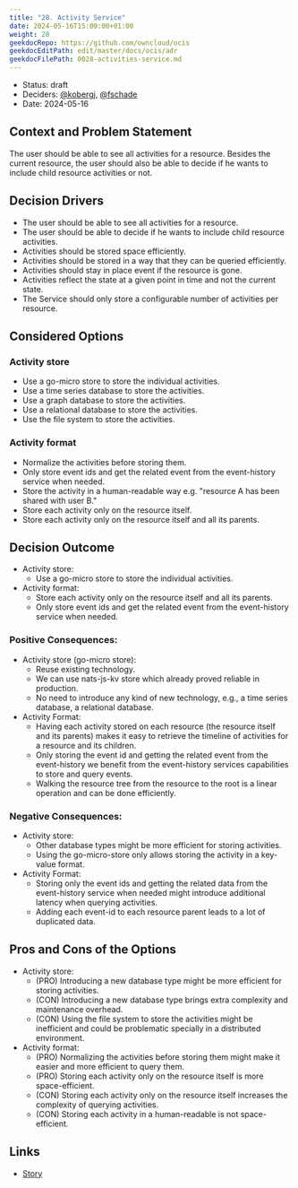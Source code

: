 ```yaml
---
title: "28. Activity Service"
date: 2024-05-16T15:00:00+01:00
weight: 28
geekdocRepo: https://github.com/owncloud/ocis
geekdocEditPath: edit/master/docs/ocis/adr
geekdocFilePath: 0028-activities-service.md
---
```


* Status: draft
* Deciders: [@kobergj](https://github.com/kobergj), [@fschade](https://github.com/fschade)
* Date: 2024-05-16

## Context and Problem Statement

The user should be able to see all activities for a resource.
Besides the current resource, the user should also be able to decide if he wants to include child resource activities or not.

## Decision Drivers <!-- optional -->

* The user should be able to see all activities for a resource.
* The user should be able to decide if he wants to include child resource activities.
* Activities should be stored space efficiently.
* Activities should be stored in a way that they can be queried efficiently.
* Activities should stay in place event if the resource is gone.
* Activities reflect the state at a given point in time and not the current state.
* The Service should only store a configurable number of activities per resource.

## Considered Options

### Activity store

* Use a go-micro store to store the individual activities.
* Use a time series database to store the activities.
* Use a graph database to store the activities.
* Use a relational database to store the activities.
* Use the file system to store the activities.

### Activity format

* Normalize the activities before storing them.
* Only store event ids and get the related event from the event-history service when needed.
* Store the activity in a human-readable way e.g. "resource A has been shared with user B."
* Store each activity only on the resource itself.
* Store each activity only on the resource itself and all its parents.

## Decision Outcome

* Activity store:
  * Use a go-micro store to store the individual activities.
* Activity format:
  * Store each activity only on the resource itself and all its parents.
  * Only store event ids and get the related event from the event-history service when needed.

### Positive Consequences:

* Activity store (go-micro store):
  * Reuse existing technology.
  * We can use nats-js-kv store which already proved reliable in production.
  * No need to introduce any kind of new technology, e.g., a time series database, a relational database.
* Activity Format:
  * Having each activity stored on each resource (the resource itself and its parents)
    makes it easy to retrieve the timeline of activities for a resource and its children.
  * Only storing the event id and getting the related event from the event-history we benefit
    from the event-history services capabilities to store and query events.
  * Walking the resource tree from the resource to the root is a linear operation and can be done efficiently.

### Negative Consequences:

* Activity store:
  * Other database types might be more efficient for storing activities.
  * Using the go-micro-store only allows storing the activity in a key-value format.
* Activity Format:
    * Storing only the event ids and getting the related data from the event-history service when needed
      might introduce additional latency when querying activities.
    * Adding each event-id to each resource parent leads to a lot of duplicated data.

## Pros and Cons of the Options <!-- optional -->

* Activity store:
  * (PRO) Introducing a new database type might be more efficient for storing activities.
  * (CON) Introducing a new database type brings extra complexity and maintenance overhead.
  * (CON) Using the file system to store the activities might be inefficient and could be problematic specially in a distributed environment.
* Activity format:
  * (PRO) Normalizing the activities before storing them might make it easier and more efficient to query them.
  * (PRO) Storing each activity only on the resource itself is more space-efficient.
  * (CON) Storing each activity only on the resource itself increases the complexity of querying activities.
  * (CON) Storing each activity in a human-readable is not space-efficient.

## Links <!-- optional -->

* [Story](https://github.com/owncloud/ocis/issues/8881)
